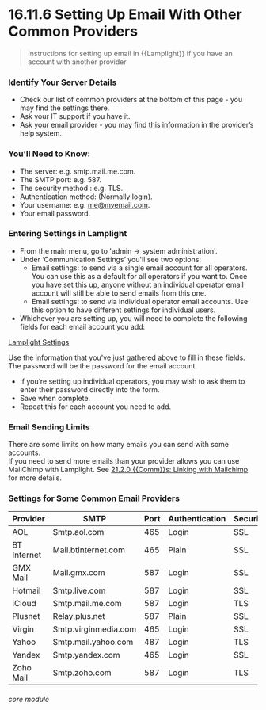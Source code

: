 # 16.11.6 Setting Up Email With Other Common Providers

> Instructions for setting up email in {{Lamplight}} if you have an account with another provider



### Identify Your Server Details

- Check our list of common providers at the bottom of this page - you may find the settings there.
- Ask your IT support if you have it.
- Ask your email provider - you may find this information in the provider’s help system.  

### You’ll Need to Know:
- The server: e.g. smtp.mail.me.com.
- The SMTP port: e.g. 587.
- The security method : e.g. TLS.
- Authentication method: (Normally login).
- Your username: e.g. me@myemail.com.
- Your email password.

### Entering Settings in Lamplight

- From the main menu, go to 'admin -> system administration'.
- Under ‘Communication Settings’ you'll see two options:
   - Email settings: to send via a single email account for all operators. You can use this as a default for all operators if you want to. Once you have set this up, anyone without an individual operator email account will still be able to send emails from this one.
   - Email settings: to send via individual operator email accounts. Use this option to have different settings for individual users.
- Whichever you are setting up, you will need to complete the following fields for each email account you add:

[Lamplight Settings](16.11.1c.png)

Use the information that you've just gathered above to fill in these fields. The password will be the password for the email account.

- If you’re setting up individual operators, you may wish to ask them to enter their password directly into the form.  
- Save when complete.  
- Repeat this for each account you need to add.
  
### Email Sending Limits

There are some limits on how many emails you can send with some accounts.  
If you need to send more emails than your provider allows you can use MailChimp with Lamplight. See [21.2.0 {{Comm}}s: Linking with Mailchimp](/help/index/p/21.2.0) for more details. 

### Settings for Some Common Email Providers

| **Provider** | **SMTP** | **Port** | **Authentication** | **Security** |
| ------------ | -------- | -------- | ------------------ | ------------ |
| AOL | Smtp.aol.com | 465 | Login | SSL |
| BT Internet | Mail.btinternet.com | 465 | Plain | SSL |
| GMX Mail | Mail.gmx.com | 587 | Login | SSL |
| Hotmail | Smtp.live.com | 587 | Login | SSL |
| iCloud | Smtp.mail.me.com | 587 | Login | TLS |
| Plusnet | Relay.plus.net | 587 | Plain | SSL |
| Virgin | Smtp.virginmedia.com | 465 | Login | SSL|
| Yahoo | Smtp.mail.yahoo.com | 487 | Login | TLS|
| Yandex | Smtp.yandex.com | 465 | Login | SSL |
| Zoho Mail| Smtp.zoho.com | 587 | Login | TLS |


###### core module


